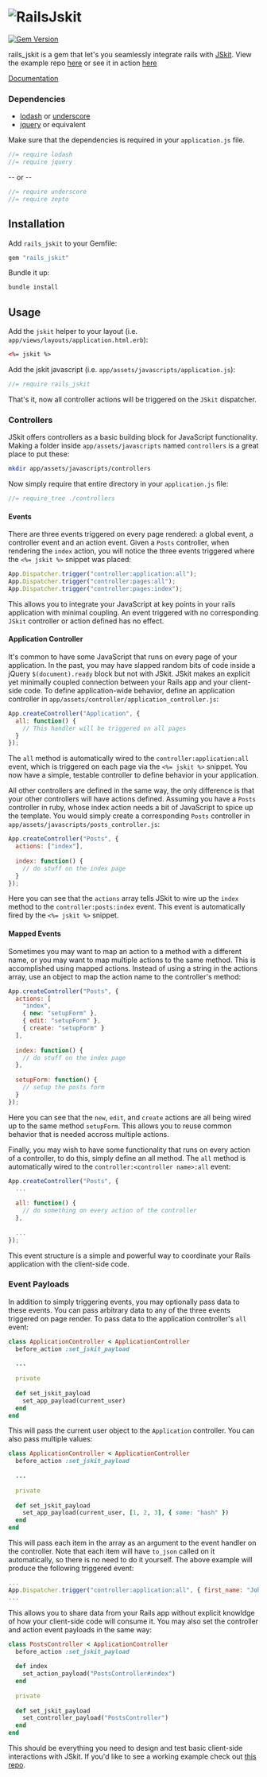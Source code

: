 ![RailsJskit](https://raw.githubusercontent.com/daytonn/rails_jskit/master/logo.png "rails_jskit")
===========

[![Gem Version](https://badge.fury.io/rb/rails_jskit.svg)](http://badge.fury.io/rb/rails_jskit)

rails_jskit is a gem that let's you seamlessly integrate rails with [JSkit](https://github.com/daytonn/jskit). View the example repo [here](https://github.com/daytonn/rails_jskit-example) or see it in action [here](https://jskit-rails-example.herokuapp.com/)

[Documentation](http://daytonn.github.io/rails_jskit/documentation.html)

### Dependencies
* [lodash](https://lodash.com/) or [underscore](http://underscorejs.org/)
* [jquery](https://jquery.com/) or equivalent

Make sure that the dependencies is required in your `application.js` file.

```js
//= require lodash
//= require jquery
```

-- or --

```js
//= require underscore
//= require zepto
```

Installation
------------

Add `rails_jskit` to your Gemfile:

```rb
gem "rails_jskit"
```

Bundle it up:

```sh
bundle install
```

Usage
-----

Add the `jskit` helper to your layout (i.e. `app/views/layouts/application.html.erb`):

```html
<%= jskit %>
```

Add the jskit javascript (i.e. `app/assets/javascripts/application.js`):

```js
//= require rails_jskit
```

That's it, now all controller actions will be triggered on the `JSkit` dispatcher.

### Controllers

JSkit offers controllers as a basic building block for JavaScript functionality. Making a folder inside `app/assets/javascripts` named `controllers` is a great place to put these:

```sh
mkdir app/assets/javascripts/controllers
```

Now simply require that entire directory in your `application.js` file:

```js
//= require_tree ./controllers
```

#### Events

There are three events triggered on every page rendered: a global event, a controller event and an action event. Given a `Posts` controller, when rendering the `index` action, you will notice the three events triggered where the `<%= jskit %>` snippet was placed:

```js
App.Dispatcher.trigger("controller:application:all");
App.Dispatcher.trigger("controller:pages:all");
App.Dispatcher.trigger("controller:pages:index");
```

This allows you to integrate your JavaScript at key points in your rails application with minimal coupling. An event triggered with no corresponding `JSkit` controller or action defined has no effect. 

#### Application Controller

It's common to have some JavaScript that runs on every page of your application. In the past, you may have slapped random bits of code inside a jQuery `$(document).ready` block but not with JSkit. JSkit makes an explicit yet minimally coupled connection between your Rails app and your client-side code. To define application-wide behavior, define an application controller in `app/assets/controller/application_controller.js`:

```js
App.createController("Application", {
  all: function() {
    // This handler will be triggered on all pages
  }
});
```

The `all` method is automatically wired to the `controller:application:all` event, which is triggered on each page via the `<%= jskit %>` snippet. You now have a simple, testable controller to define behavior in your application.

All other controllers are defined in the same way, the only difference is that your other controllers will have actions defined. Assuming you have a `Posts` controller in ruby, whose index action needs a bit of JavaScript to spice up the template. You would simply create a corresponding `Posts` controller in `app/assets/javascripts/posts_controller.js`:

```js
App.createController("Posts", {
  actions: ["index"],
  
  index: function() {
    // do stuff on the index page
  }
});
```

Here you can see that the `actions` array tells JSkit to wire up the `index` method to the `controller:posts:index` event. This event is automatically fired by the `<%= jskit %>` snippet.

#### Mapped Events

Sometimes you may want to map an action to a method with a different name, or you may want to map multiple actions to the same method. This is accomplished using mapped actions. Instead of using a string in the actions array, use an object to map the action name to the controller's method:

```js
App.createController("Posts", {
  actions: [
    "index",
    { new: "setupForm" },
    { edit: "setupForm" },
    { create: "setupForm" }
  ],
  
  index: function() {
    // do stuff on the index page
  },
  
  setupForm: function() {
    // setup the posts form
  }
});
```

Here you can see that the `new`, `edit`, and `create` actions are all being wired up to the same method `setupForm`. This allows you to reuse common behavior that is needed accross multiple actions.

Finally, you may wish to have some functionality that runs on every action of a controller, to do this, simply define an all method. The `all` method is automatically wired to the `controller:<controller name>:all` event:

```js
App.createController("Posts", {
  ...
  
  all: function() {
    // do something on every action of the controller
  },
  
  ...
});
```

This event structure is a simple and powerful way to coordinate your Rails application with the client-side code.

### Event Payloads

In addition to simply triggering events, you may optionally pass data to these events. You can pass arbitrary data to any of the three events triggered on page render. To pass data to the application controller's `all` event:


```rb
class ApplicationController < ApplicationController
  before_action :set_jskit_payload
  
  ...
  
  private 
  
  def set_jskit_payload
    set_app_payload(current_user)
  end
end
```

This will pass the current user object to the `Application` controller. You can also pass multiple values:

```rb
class ApplicationController < ApplicationController
  before_action :set_jskit_payload
  
  ...
  
  private 
  
  def set_jskit_payload
    set_app_payload(current_user, [1, 2, 3], { some: "hash" })
  end
end
```

This will pass each item in the array as an argument to the event handler on the controller. Note that each item will have `to_json` called on it automatically, so there is no need to do it yourself. The above example will produce the following triggered event:

```js
...
App.Dispatcher.trigger("controller:application:all", { first_name: "John", last_name: "Doe" }, [1, 2, 3], { "some": "hash" });
...
```

This allows you to share data from your Rails app without explicit knowldge of how your client-side code will consume it. You may also set the controller and action event payloads in the same way:

```rb
class PostsController < ApplicationController
  before_action :set_jskit_payload
  
  def index
    set_action_payload("PostsController#index")
  end
  
  private
  
  def set_jskit_payload
    set_controller_payload("PostsController")
  end
end
```

This should be everything you need to design and test basic client-side interactions with JSkit. If you'd like to see a working example check out [this repo](https://github.com/daytonn/jskit_rails-example).

